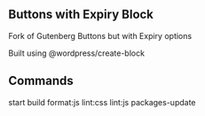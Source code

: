 ## Buttons with Expiry Block

Fork of Gutenberg Buttons but with Expiry options

Built using @wordpress/create-block

## Commands

start
build
format:js
lint:css
lint:js
packages-update
